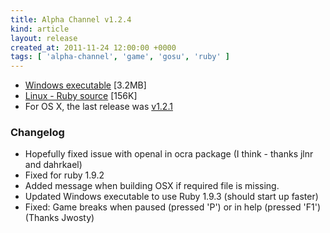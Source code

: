 ```yaml
---
title: Alpha Channel v1.2.4
kind: article
layout: release
created_at: 2011-11-24 12:00:00 +0000
tags: [ 'alpha-channel', 'game', 'gosu', 'ruby' ]
---
```


* [Windows executable](http://dl.dropbox.com/u/33370854/games/alpha_channel/alpha_channel_v1_2_4_WIN32.zip) [3.2MB]
* [Linux - Ruby source](http://dl.dropbox.com/u/33370854/games/alpha_channel/alpha_channel_v1_2_4_SOURCE.zip) [156K]
* For OS X, the last release was [v1.2.1](/2011/07/alpha-channel-v1_2_1)

### Changelog

* Hopefully fixed issue with openal in ocra package (I think - thanks jlnr and dahrkael)
* Fixed for ruby 1.9.2
* Added message when building OSX if required file is missing.
* Updated Windows executable to use Ruby 1.9.3 (should start up faster)
* Fixed: Game breaks when paused (pressed 'P') or in help (pressed 'F1') (Thanks Jwosty)